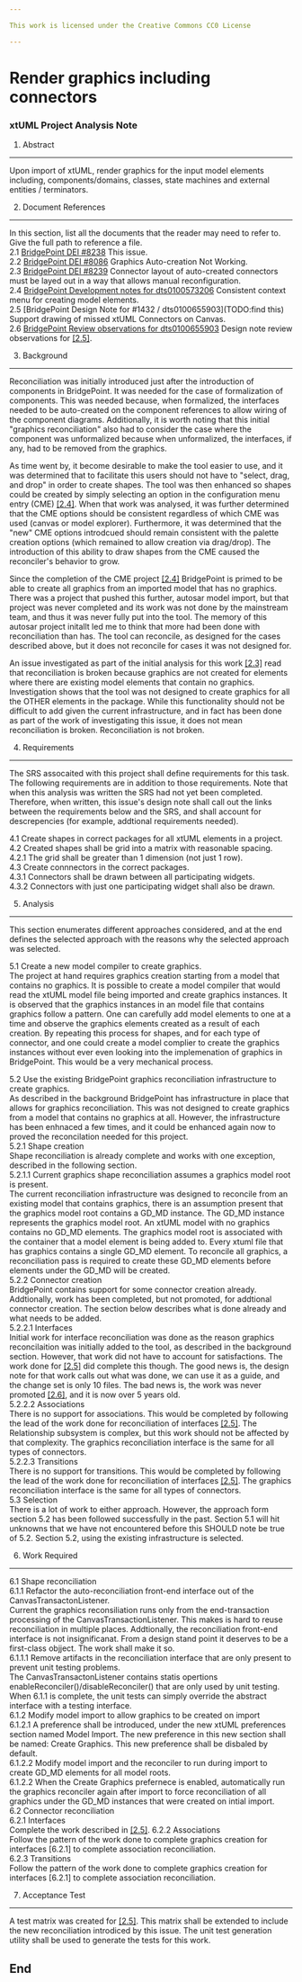 ```yaml
---

This work is licensed under the Creative Commons CC0 License

---
```


# Render graphics including connectors
### xtUML Project Analysis Note

1. Abstract
-----------
Upon import of xtUML, render graphics for the input model elements including, components/domains, classes, state machines and external entities / terminators.

2. Document References
----------------------
In this section, list all the documents that the reader may need to refer to.
Give the full path to reference a file.  
<a id="2.1"></a>2.1 [BridgePoint DEI #8238](https://support.onefact.net/redmine/issues/8238) This issue.  
<a id="2.2"></a>2.2 [BridgePoint DEI #8086](https://support.onefact.net/redmine/issues/8086) Graphics Auto-creation Not Working.  
<a id="2.3"></a>2.3 [BridgePoint DEI #8239](https://support.onefact.net/redmine/issues/TODO) Connector layout of auto-created connectors must be layed out in a way that allows manual reconfiguration.  
<a id="2.4"></a>2.4 [BridgePoint Development notes for  dts0100573206](https://github.com/xtuml/internal/tree/71c842bdcd937f946f977d529dc90e0f9a5f2486/Documentation_archive/20100712/technical/notes/dts0100573206) Consistent context menu for creating model elements.  
<a id="2.5"></a>2.5 [BridgePoint Design Note for #1432 / dts0100655903](TODO:find this) Support drawing of missed xtUML Connectors on Canvas.  
<a id="2.6"></a>2.6 [BridgePoint Review observations for dts0100655903](https://support.onefact.net/redmine/issues/8238) Design note review observations for [[2.5]](#2.5).  

3. Background
-------------
Reconciliation was initially introduced just after the introduction of components in BridgePoint. 
It was needed for the case of formalization of components. This was needed because, when formalized, 
the interfaces needed to be auto-created on the component references to allow wiring of the component diagrams. 
Additionally, it is worth noting that this initial "graphics reconciliation" also had to consider the case where the component was unformalized because when unformalized, the interfaces, if any, had to be removed from the 
graphics.

As time went by, it become desirable to make the tool easier to use, and it was determined that to 
facilitate this users should not have to "select, drag, and drop" in order to create shapes. The tool was 
then enhanced so shapes could be created by simply selecting an option in the configuration menu entry (CME) [[2.4]](#2.4). 
When that work was analysed, it was further determined that the CME options should be consistent regardless of which 
CME was used (canvas or model explorer). Furthermore, it was determined that the "new" CME options introdcued should 
remain consistent with the palette creation options (which remained to allow creation via drag/drop). The introduction of this ability to draw shapes from the CME caused the reconciler's behavior to grow.

Since the completion of the CME project [[2.4]](#2.4) BridgePoint is primed to be able to create all graphics from an imported model that has no graphics. There was a project that pushed this further, autosar model import, but that project was never completed and its work was not done by the mainstream team, and thus it was never fully put into the tool. The memory of this autosar project initallt led me to think that more had been done with reconciliation than has. The tool can reconcile, as designed for the cases described above, but it does not reconcile for cases it was not designed for. 

An issue investigated as part of the initial analysis for this work [[2.3]](#2.3) read that reconciliation is broken because graphics are not created for elements where there are existing model elements that contain no graphics. Investigation shows that the tool was not designed to create graphics for all the OTHER elements in the package. While 
this functionality should not be difficult to add given the current infrastructure, and in fact has been done as part of 
the work of investigating this issue, it does not mean reconciliation is broken. Reconciliation is not broken.

4. Requirements
---------------
The SRS assocaited with this project shall define requirements for this task. The following requirements are in 
addition to those requirements. Note that when this analysis was written the SRS had not yet been completed. Therefore, when written, this issue's design note shall call out the links between the requirements below and the SRS, and shall account for descrepencies (for example, addtional requirements needed).  

4.1 Create shapes in correct packages for all xtUML elements in a project.  
4.2 Created shapes shall be grid into a matrix with reasonable spacing.  
4.2.1 The grid shall be greater than 1 dimension (not just 1 row).  
4.3 Create connnectors in the correct packages.  
4.3.1 Connectors shall be drawn between all participating widgets.  
4.3.2 Connectors with just one participating widget shall also be drawn.  


5. Analysis
-----------
This section enumerates different approaches considered, and at the end defines the selected 
approach with the reasons why the selected approach was selected.  

5.1 Create a new model compiler to create graphics.  
The project at hand requires graphics creation starting from a model that contains no graphics. It is possible to create a model compiler that would read the xtUML model file being imported and create graphics instances. It is observed that the graphics instances in an model file that contains graphics follow a pattern. One can carefully add model elements to one at a time and observe the graphics elements created as a result of each creation. By repeating this process for shapes, and for each type of connector, and one could create a model complier to create the graphics instances without ever even looking into the implemenation of graphics in BridgePoint. This would be a very mechanical process.

5.2 Use the existing BridgePoint graphics reconciliation infrastructure to create graphics.  
As described in the background BridgePoint has infrastructure in place that allows for graphics reconciliation. This was not designed to create graphics from a model that contains no graphics at all. However, the infrastructure has been enhnaced a few times, and it could be enhanced again now to proved the reconcilation needed for this project.  
5.2.1 Shape creation  
Shape reconciliation is already complete and works with one exception, described in the following section.  
5.2.1.1 Current graphics shape reconciliation assumes a graphics model root is present.  
The current reconciliation infrastructure was designed to reconcile from an existing model that contains graphics, there is an assumption present that the graphics model root contains a GD_MD instance. The GD_MD instance represents the graphics model root. An xtUML model with no graphics contains no GD_MD elements. The graphics model root is associated with the container that a model element is being added to. Every xtuml file that has graphics contains a single GD_MD element. To reconcile all graphics, a reconciliation pass is required to create these GD_MD elements before elements under the GD_MD will be created.  
5.2.2 Connector creation  
BridgePoint contains support for some connector creation already. Addtionally, work has been completed, but not promoted, for addtional connector creation. The section below describes what is done already and what needs to be added.  
5.2.2.1 Interfaces  
Initial work for interface reconciliation was done as the reason graphics reconcilaition was initially added to the tool, as described in the background section. However, that work did not have to account for satisfactions. The work done for [[2.5]](#2.5) did complete this though. The good news is, the design note for that work calls out what was done, we can use it as a guide, and the change set is only 10 files. The bad news is, the work was never promoted [[2.6]](#2.6), and it is now over 5 years old.  
5.2.2.2 Associations  
There is no support for associations. This would be completed by following the lead of the work done for reconciliation of interfaces [[2.5]](#2.5). The Relationship subsystem is complex, but this work should not be affected by that complexity. The graphics reconciliation interface is the same for all types of connectors.  
5.2.2.3 Transitions  
There is no support for transitions. This would be completed by following the lead of the work done for reconciliation of interfaces [[2.5]](#2.5). The graphics reconciliation interface is the same for all types of connectors.  
5.3 Selection  
There is a lot of work to either approach. However, the approach form section 5.2 has been followed successfully in the past. Section 5.1 will hit unknowns that we have not encountered before this SHOULD note be true of 5.2. Section 5.2, using  the existing infrastructure is selected.  

6. Work Required
----------------
6.1 Shape reconciliation    
6.1.1 Refactor the auto-reconciliation front-end interface out of the CanvasTransactonListener.  
Current the graphics reconsiliation runs only from the end-transaction processing of the CanvasTransactionListener. This makes is hard to reuse reconciliation in multiple places. Addtionally, the reconciliation front-end interface is not insignificanat. From a design stand point it deserves to be a first-class objject. The work shall make it so.  
6.1.1.1 Remove artifacts in the reconciliation interface that are only present to prevent unit testing problems.  
The CanvasTransactonListener contains statis opertions enableReconciler()/disableReconciler() that are only used by unit testing. When 6.1.1 is complete, the unit tests can simply override the abstract interface with a testing interface.   
6.1.2 Modify model import to allow graphics to be created on import   
6.1.2.1 A preference shall be introduced, under the new xtUML preferences section named Model Import. The new preference in this new section shall be named: Create Graphics. This new preference shall be disbaled by default.  
6.1.2.2 Modify model import and the reconciler to run during import to create GD_MD elements for all model roots.  
6.1.2.2 When the Create Graphics prefernece is enabled, automatically run the graphics reconciler again after import to force reconciliation of all graphics under the GD_MD instances that were created on intial import.  
6.2 Connector reconciliation    
6.2.1 Interfaces  
Complete the work described in [[2.5]](#2.5).
6.2.2 Associations  
Follow the pattern of the work done to complete graphics creation for interfaces [6.2.1] to complete association reconciliation.  
6.2.3 Transitions  
Follow the pattern of the work done to complete graphics creation for interfaces [6.2.1] to complete association reconciliation.  


7. Acceptance Test
------------------
A test matrix was created for [[2.5]](#2.5). This matrix shall be extended to include the new reconciliation introdiced by this issue. The unit test generation utility shall be used to generate the tests for this work.   

End
---

